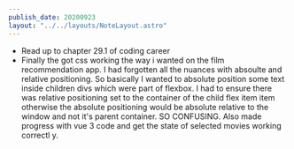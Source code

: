 ```yaml
---
publish_date: 20200923
layout: "../../layouts/NoteLayout.astro"
---
```

- Read up to chapter 29.1 of coding career
- Finally the got css working the way i wanted on the film recommendation app. I had forgotten all the nuances with absoulte and relative positioning. So basically I wanted to absolute position some text inside children divs which were part of flexbox. I had to ensure there was relative positioning set to the container of the child flex item item otherwise the absolute positioning would be absolute relative to the window and not it's parent container. SO CONFUSING. Also made progress with vue 3 code and get the state of selected movies working correctl	y.
